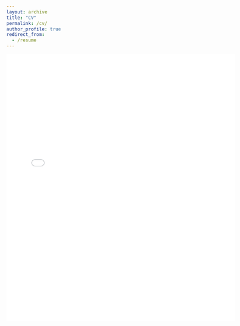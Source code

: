 ```yaml
---
layout: archive
title: "CV"
permalink: /cv/
author_profile: true
redirect_from:
  - /resume
---
```


<embed src="{{ site.baseurl }}/files/cv.pdf" width="600" height="700" type='application/pdf'> 
